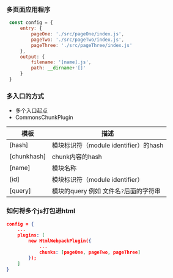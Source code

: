 ### 多页面应用程序

``` javascript
 const config = {
     entry: {
         pageOne: './src/pageOne/index.js',
         pageTwo: './src/pageTwo/index.js',
         pageThree: './src/pageThree/index.js'
     },
     output: {
         filename: '[name].js',
         path: __dirname+'[]'
     }
 }

```

### 多入口的方式

- 多个入口起点
- CommonsChunkPlugin

模板|描述
-|-
[hash]|模块标识符（module identifier）的hash
[chunkhash]|chunk内容的hash
[name]| 模块名称
[id]| 模块标识符（module identifier）
[query]| 模块的query 例如 文件名`?`后面的字符串


### 如何将多个js打包进html

``` json
config = {
    ...
    plugins: [
        new HtmlWebpackPlugin({
            ...
            chunks: [pageOne, pageTwo, pageThree]
        });
    ]
}

```

